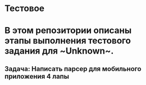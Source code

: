 # Тестовое

# В этом репозитории описаны этапы выполнения тестового задания для ~Unknown~.

## Задача: Написать парсер для мобильного приложения 4 лапы
